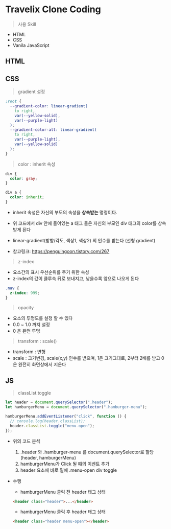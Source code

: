 # Travelix Clone Coding

> 사용 Skill

- HTML
- CSS
- Vanila JavaScript

## HTML

## CSS

> gradient 설정

```css
:root {
  --gradient-color: linear-gradient(
    to right,
    var(--yellow-solid),
    var(--purple-light)
  );
  --gradient-color-alt: linear-gradient(
    to right,
    var(--purple-light),
    var(--yellow-solid)
  );
}
```

> color : inherit 속성

```css
div {
  color: gray;
}

div a {
  color: inherit;
}
```

- inherit 속성은 자신의 부모의 속성을 **상속받는** 명령이다.
- 위 코드에서 div 안에 들어있는 a 태그 들은 자신의 부모인 div 태그의 color를 상속받게 된다

- linear-gradient(방향/각도, 색상1, 색상2) 의 인수를 받는다 (선형 gradient)

- 참고링크:
  <https://penguingoon.tistory.com/267>

> z-index

- 요소간의 표시 우선순위를 주기 위한 속성
- z-index의 값이 클루속 뒤로 보내지고, 낮을수록 앞으로 나오게 된다

```css
.nav {
  z-index: 999;
}
```

> opacity

- 요소의 투명도를 설정 할 수 있다
- 0.0 ~ 1.0 까지 설정
- 0 은 완전 투명

> transform : scale()

- transform : 변형
- scale : 크기변경, scale(x,y) 인수를 받으며, 1은 크기그대로, 2부터 2배를 받고 0은 완전히 화면상에서 지운다

## JS

> classList.toggle

```js
let header = document.querySelector(".header");
let hamburgerMenu = document.querySelector(".hamburger-menu");

hamburgerMenu.addEventListener("click", function () {
  // console.log(header.classList);
  header.classList.toggle("menu-open");
});
```

- 위의 코드 분석

  1. .header 와 .hamburger-menu 를 document.querySelector로 할당 (header, hamburgerMenu)
  2. hamburgerMenu가 Click 될 떄의 이벤트 추가
  3. header 요소에 바로 밑에 .menu-open div toggle

- 수행

  - hamburgerMenu 클릭 전 header 태그 상태

  ```html
  <header class="header">...</header>
  ```

  - hamburgerMenu 클릭 후 header 태그 상태

  ```html
  <header class="header menu-open"></header>
  ```
